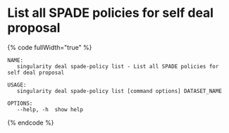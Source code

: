 # List all SPADE policies for self deal proposal

{% code fullWidth="true" %}
```
NAME:
   singularity deal spade-policy list - List all SPADE policies for self deal proposal

USAGE:
   singularity deal spade-policy list [command options] DATASET_NAME

OPTIONS:
   --help, -h  show help
```
{% endcode %}
